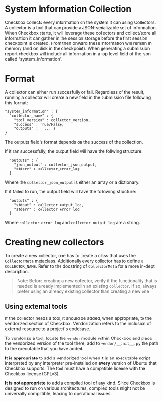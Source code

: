 # System Information Collection

Checkbox collects every information on the system it can using Collectors.
A collector is a tool that can provide a JSON-serializable set of information.
When Checkbox starts, it will leverage these collectors and collect/store
all information it can gather in the session storage before the first
session checkpoint is created. From then onward these information will remain
in memory (and on disk in the checkpoint). When generating a submission report
checkbox will include all information in a top level field of the json called
"system_information".

# Format

A collector can either run succesfully or fail. Regardless of the result,
running a collector will create a new field in the submission file following
this format:

```
"system_information" : {
  "collector_name" : {
    "tool_version" : collector_version,
    "success" : True/False,
    "outputs" : { ... }
}
```

The outputs field's format depends on the success of the collection.

If it ran successfully, the output field will have the follwing structure:

```
  "outputs" : {
    "json_output" : collector_json_output,
    "stderr" : collector_error_log
  }
```
Where the `collector_json_output` is either an array or a dictionary.

If it failed to run, the output field will have the following structure:

```
  "outputs" : {
    "stdout" : collector_output_log,
    "stderr" : collector_error_log
  }
```
Where `collector_error_log` and `collector_output_log` are a string.

# Creating new collectors

To create a new collector, one has to create a class that uses the
`CollectorMeta` metaclass. Additionally every collector has to define
a `COLLECTOR_NAME`. Refer to the docstring of `CollectorMeta` for a more
in-dept description.

> Note: Before creating a new collector, verify if the functionality that
> is needed is already implemented in an existing `collector`. If so, always
> prefer using an already existing collector than creating a new one


## Using external tools

If the collector needs a tool, it should be added, when appropriate, to the
vendorized section of Checkbox. Vendorization refers to the inclusion of
external resource to a project's codebase.

To vendorize a tool, locate the `vendor` module within Checkbox and place
the vendorized version of the tool there, add to `vendor/__init__.py`
the path to the executable that you have added.

**It is appropriate** to add a vendorized tool when it is an executable script
interpreted by any interpreter pre-installed on **every** version of Ubuntu that
Checkbox supports. The tool must have a compatible license with the Checkbox
license (GPLv3).

**It is not appropriate** to add a compiled tool of any kind. Since Checkbox
is designed to run on various architectures, compiled tools might not be
universally compatible, leading to operational issues.
